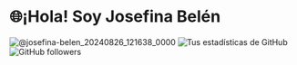 # 🌐¡Hola! Soy Josefina Belén 
![@josefina-belen_20240826_121638_0000](https://github.com/user-attachments/assets/acd770d7-9177-4210-9326-163c0cd5eb44)
![Tus estadísticas de GitHub](https://github-readme-stats.vercel.app/api?username=josefina-belen)
![GitHub followers](https://img.shields.io/github/followers/tu_usuario?style=social)


